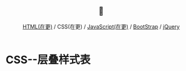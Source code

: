 <div align="center">
  <h2>📖</h2>
</div>  
<div align="center">
  <a href="#">HTML(在更)</a> / CSS(在更) / <a href="#">JavaScript(在更)</a> / <a href="#">BootStrap</a> / <a href="#">jQuery</a>
</div>

<br>

# CSS--层叠样式表
